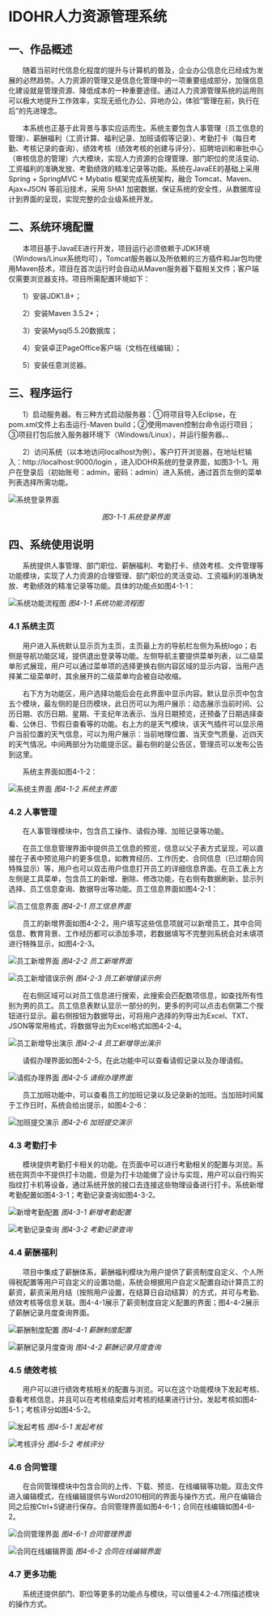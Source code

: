 # IDOHR人力资源管理系统 

## 一、作品概述

&emsp;&emsp;随着当前时代信息化程度的提升与计算机的普及，企业办公信息化已经成为发展的必然趋势。人力资源的管理又是信息化管理中的一项重要组成部分，加强信息化建设就是管理资源、降低成本的一种重要途径。通过人力资源管理系统的运用则可以极大地提升工作效率，实现无纸化办公、异地办公，体验“管理在前，执行在后”的先进理念。

&emsp;&emsp;本系统也正基于此背景与事实应运而生。系统主要包含人事管理（员工信息的管理）、薪酬福利（工资计算、福利记录、加班请假等记录）、考勤打卡（每日考勤、考核记录的查询）、绩效考核（绩效考核的创建与评分）、招聘培训和审批中心（审核信息的管理）六大模块，实现人力资源的合理管理、部门职位的灵活变动、工资福利的准确发放、考勤绩效的精准记录等功能。系统在JavaEE的基础上采用 Spring + SpringMVC + Mybatis 框架完成系统架构，融合 Tomcat、Maven、Ajax+JSON 等前沿技术，采用 SHA1 加密数据，保证系统的安全性，从数据库设计到界面的呈现，实现完整的企业级系统开发。

## 二、系统环境配置

&emsp;&emsp;本项目基于JavaEE进行开发，项目运行必须依赖于JDK环境（Windows/Linux系统均可），Tomcat服务器以及所依赖的三方插件和Jar包均使用Maven技术，项目在首次运行时会自动从Maven服务器下载相关文件；客户端仅需要浏览器支持。项目所需配置环境如下：

&emsp;&emsp;1）安装JDK1.8+；

&emsp;&emsp;2）安装Maven 3.5.2+；

&emsp;&emsp;3）安装Mysql5.5.20数据库；

&emsp;&emsp;4）安装卓正PageOffice客户端（文档在线编辑）；

&emsp;&emsp;5）安装任意浏览器。

## 三、程序运行

&emsp;&emsp;1）启动服务器。有三种方式启动服务器：①将项目导入Eclipse，在pom.xml文件上右击运行-Maven build；②使用maven控制台命令运行项目；③项目打包后放入服务器环境下（Windows/Linux），并运行服务器。、

&emsp;&emsp;2）访问系统（以本地访问localhost为例）。客户打开浏览器，在地址栏输入：http://localhost:9000/login ，进入IDOHR系统的登录界面，如图3-1-1。用户在登录后（初始账号：admin，密码：admin）进入系统，通过首页左侧的菜单列表选择所需功能。

![系统登录界面](https://github.com/ycv587/IDOHR/blob/master/ReadMeImg/1.png)

<center><em align="center">图3-1-1 系统登录界面</em></center>

## 四、系统使用说明

&emsp;&emsp;系统提供人事管理、部门职位、薪酬福利、考勤打卡、绩效考核、文件管理等功能模块，实现了人力资源的合理管理、部门职位的灵活变动、工资福利的准确发放、考勤绩效的精准记录等功能。具体的功能点如图4-1-1：

![系统功能流程图](https://github.com/ycv587/IDOHR/blob/master/ReadMeImg/2.png)
<em align="center">图4-1-1 系统功能流程图</em>

### 4.1 系统主页

&emsp;&emsp;用户进入系统默认显示页为主页，主页最上方的导航栏左侧为系统logo；右侧是导航功能区域，提供退出登录等功能。左侧导航主要提供菜单列表，以二级菜单形式展现，用户可以通过菜单项的选择更换右侧内容区域的显示内容，当用户选择某二级菜单时，其余展开的二级菜单均会被自动收缩。

&emsp;&emsp;右下方为功能区，用户选择功能后会在此界面中显示内容。默认显示页中包含五个模块，最左侧的是日历模块，此日历可以为用户展示：动态展示当前时间、公历日期、农历日期、星期、干支纪年法表示、当月日期预览，还预备了日期选择查看、公休日、节假日查看等的功能。右上方的是天气模块，该天气插件可以显示用户当前位置的天气信息，可以为用户展示：当前地理位置、当天空气质量、近四天的天气情况。中间两部分为功能提示区。最右侧的是公告区，管理员可以发布公告到这里。

&emsp;&emsp;系统主界面如图4-1-2：

![系统主界面](https://github.com/ycv587/IDOHR/blob/master/ReadMeImg/3.png)
<em align="center">图4-1-2 系统主界面</em>

### 4.2 人事管理

&emsp;&emsp;在人事管理模块中，包含员工操作、请假办理、加班记录等功能。

&emsp;&emsp;在员工信息管理界面中提供员工信息的预览，信息以父子表方式呈现，可以直接在子表中预览用户的更多信息，如教育经历、工作历史、合同信息（已过期合同特殊显示）等，用户也可以双击用户信息打开员工的详细信息界面。在员工表上方左侧是工具菜单，包含员工的新增、删除、修改功能，在右侧有数据刷新，显示列选择、员工信息查询、数据导出等功能。员工信息界面如图4-2-1：

![员工信息界面](https://github.com/ycv587/IDOHR/blob/master/ReadMeImg/4.png)
<em align="center">图4-2-1 员工信息界面</em>

&emsp;&emsp;员工的新增界面如图4-2-2，用户填写这些信息项就可以新增员工，其中合同信息、教育背景、工作经历都可以添加多项，若数据填写不完整则系统会对未填项进行特殊显示，如图4-2-3。

![员工新增界面](https://github.com/ycv587/IDOHR/blob/master/ReadMeImg/5.png)
<em align="center">图4-2-2 员工新增界面</em>

![员工新增错误示例](https://github.com/ycv587/IDOHR/blob/master/ReadMeImg/6.png)
<em align="center">图4-2-3 员工新增错误示例</em>

&emsp;&emsp;在右侧区域可以对员工信息进行搜索，此搜索会匹配数项信息，如查找所有性别为男的员工。员工信息表默认显示一部分的列，更多的列可以点击右侧第二个按钮进行显示。最右侧按钮为数据导出，可将用户选择的列导出为Excel、TXT、JSON等常用格式，将数据导出为Excel格式如图4-2-4。

![员工新增导出演示](https://github.com/ycv587/IDOHR/blob/master/ReadMeImg/7.png)
<em align="center">图4-2-4 员工新增导出演示</em>

&emsp;&emsp;请假办理界面如图4-2-5，在此功能中可以查看请假记录以及办理请假。

![请假办理界面](https://github.com/ycv587/IDOHR/blob/master/ReadMeImg/8.png)
<em align="center">图4-2-5 请假办理界面</em>

&emsp;&emsp;员工加班功能中，可以查看员工的加班记录以及记录新的加班。当加班时间属于工作日时，系统会给出提示，如图4-2-6：

![加班提交演示](https://github.com/ycv587/IDOHR/blob/master/ReadMeImg/9.png)
<em align="center">图4-2-6 加班提交演示</em>

### 4.3 考勤打卡

&emsp;&emsp;模块提供考勤打卡相关的功能。在页面中可以进行考勤相关的配置与浏览。系统在网页中不提供打卡功能，但是为打卡功能做了设计与实现，用户可以自行购买指纹打卡机等设备，通过系统开放的接口去连接这些物理设备进行打卡。系统新增考勤配置如图4-3-1；考勤记录查询如图4-3-2。

![新增考勤配置](https://github.com/ycv587/IDOHR/blob/master/ReadMeImg/10.png)
<em align="center">图4-3-1 新增考勤配置</em>

![考勤记录查询](https://github.com/ycv587/IDOHR/blob/master/ReadMeImg/11.png)
<em align="center">图4-3-2 考勤记录查询</em>

### 4.4 薪酬福利

&emsp;&emsp;项目中集成了薪酬体系，薪酬福利模块为用户提供了薪资制度自定义、个人所得税配置等用户可自定义的设置功能，系统会根据用户自定义配置自动计算员工的薪资，薪资采用月结（按照用户设置，在结算日自动结算）的方式，并可与考勤、绩效考核等信息关联。图4-4-1展示了薪资制度自定义配置的界面；图4-4-2展示了薪酬记录月度查询界面。

![薪酬制度配置](https://github.com/ycv587/IDOHR/blob/master/ReadMeImg/12.png)
<em align="center">图4-4-1 薪酬制度配置</em>

![薪酬记录月度查询](https://github.com/ycv587/IDOHR/blob/master/ReadMeImg/13.png)
<em align="center">图4-4-2 薪酬记录月度查询</em>

### 4.5 绩效考核

&emsp;&emsp;用户可以进行绩效考核相关的配置与浏览。可以在这个功能模块下发起考核、查看考核信息，并且可以在考核结束后对考核的结果进行计分。发起考核如图4-5-1；考核评分如图4-5-2。

![发起考核](https://github.com/ycv587/IDOHR/blob/master/ReadMeImg/14.png)
<em align="center">图4-5-1 发起考核</em>

![考核评分](https://github.com/ycv587/IDOHR/blob/master/ReadMeImg/15.png)
<em align="center">图4-5-2 考核评分</em>

### 4.6 合同管理

&emsp;&emsp;在合同管理模块中包含合同的上传、下载、预览、在线编辑等功能。双击文件进入编辑模式，在线编辑提供与Word2010相同的界面与操作方式，用户在编辑合同之后按Ctrl+S键进行保存。合同管理界面如图4-6-1；合同在线编辑如图4-6-2。

![合同管理界面](https://github.com/ycv587/IDOHR/blob/master/ReadMeImg/16.png)
<em align="center">图4-6-1 合同管理界面</em>

![合同在线编辑界面](https://github.com/ycv587/IDOHR/blob/master/ReadMeImg/17.png)
<em align="center">图4-6-2 合同在线编辑界面</em>

### 4.7 更多功能

&emsp;&emsp;系统还提供部门、职位等更多的功能点与模块，可以借鉴4.2-4.7所描述模块的操作方式。





